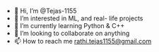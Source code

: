 - 👋 Hi, I’m @Tejas-1155
- 👀 I’m interested in ML, and real- life projects
- 🌱 I’m currently learning Python & C++
- 💞️ I’m looking to collaborate on anything
- 📫 How to reach me rathi.tejas1155@gmail.com

<!---
Tejas-1155/Tejas-1155 is a ✨ special ✨ repository because its `README.md` (this file) appears on your GitHub profile.
You can click the Preview link to take a look at your changes.
--->
